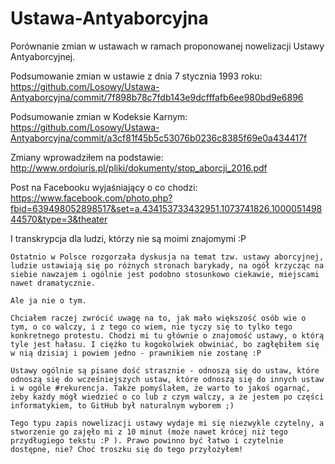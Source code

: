# Ustawa-Antyaborcyjna
Porównanie zmian w ustawach w ramach proponowanej nowelizacji Ustawy Antyaborcyjnej.

Podsumowanie zmian w ustawie z dnia 7 stycznia 1993 roku: https://github.com/Losowy/Ustawa-Antyaborcyjna/commit/7f898b78c7fdb143e9dcfffafb6ee980bd9e6896

Podsumowanie zmian w Kodeksie Karnym: https://github.com/Losowy/Ustawa-Antyaborcyjna/commit/a3cf81f45b5c53076b0236c8385f69e0a434417f

Zmiany wprowadziłem na podstawie: http://www.ordoiuris.pl/pliki/dokumenty/stop_aborcji_2016.pdf

Post na Facebooku wyjaśniający o co chodzi: https://www.facebook.com/photo.php?fbid=639498052898517&set=a.434153733432951.1073741826.100005149844570&type=3&theater

I transkrypcja dla ludzi, którzy nie są moimi znajomymi :P
```
Ostatnio w Polsce rozgorzała dyskusja na temat tzw. ustawy aborcyjnej, ludzie ustawiają się po różnych stronach barykady, na ogół krzycząc na siebie nawzajem i ogólnie jest podobno stosunkowo ciekawie, miejscami nawet dramatycznie.

Ale ja nie o tym.

Chciałem raczej zwrócić uwagę na to, jak mało większość osób wie o tym, o co walczy, i z tego co wiem, nie tyczy się to tylko tego konkretnego protestu. Chodzi mi tu głównie o znajomość ustawy, o którą tyle jest hałasu. I ciężko tu kogokolwiek obwiniać, bo zagłębiłem się w nią dzisiaj i powiem jedno - prawnikiem nie zostanę :P

Ustawy ogólnie są pisane dość strasznie - odnoszą się do ustaw, które odnoszą się do wcześniejszych ustaw, które odnoszą się do innych ustaw i w ogóle #rekurencja. Także pomyślałem, że warto to jakoś ogarnąć, żeby każdy mógł wiedzieć o co lub z czym walczy, a że jestem po części informatykiem, to GitHub był naturalnym wyborem ;)

Tego typu zapis nowelizacji ustawy wydaje mi się niezwykle czytelny, a stworzenie go zajęło mi z 10 minut (może nawet krócej niż tego przydługiego tekstu :P ). Prawo powinno być łatwo i czytelnie dostępne, nie? Choć troszku się do tego przyłożyłem!
```
